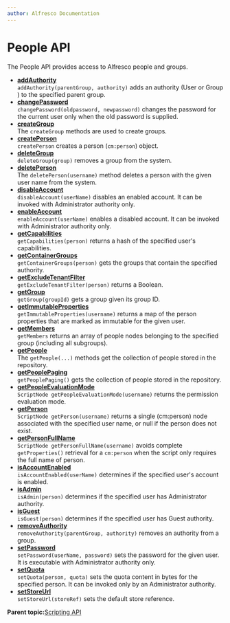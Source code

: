 ```yaml
---
author: Alfresco Documentation
---
```


# People API

The People API provides access to Alfresco people and groups.

-   **[addAuthority](../references/API-JS-addAuthority.md)**  
`addAuthority(parentGroup, authority)` adds an authority \(User or Group \) to the specified parent group.
-   **[changePassword](../references/API-JS-changePassword.md)**  
`changePassword(oldpassword, newpassword)` changes the password for the current user only when the old password is supplied.
-   **[createGroup](../references/API-JS-createGroup.md)**  
The `createGroup` methods are used to create groups.
-   **[createPerson](../references/API-JS-createPerson.md)**  
`createPerson` creates a person \(`cm:person`\) object.
-   **[deleteGroup](../references/API-JS-deleteGroup.md)**  
`deleteGroup(group)` removes a group from the system.
-   **[deletePerson](../references/API-JS-deletePerson.md)**  
The `deletePerson(username)` method deletes a person with the given user name from the system.
-   **[disableAccount](../references/API-JS-disableAccount.md)**  
`disableAccount(userName)` disables an enabled account. It can be invoked with Administrator authority only.
-   **[enableAccount](../references/API-JS-enableAccount.md)**  
`enableAccount(userName)` enables a disabled account. It can be invoked with Administrator authority only.
-   **[getCapabilities](../references/API-JS-getCapabilities.md)**  
`getCapabilities(person)` returns a hash of the specified user's capabilities.
-   **[getContainerGroups](../references/API-JS-getContainerGroups.md)**  
`getContainerGroups(person)` gets the groups that contain the specified authority.
-   **[getExcludeTenantFilter](../references/API-JS-getExcludeTenantFilter.md)**  
`getExcludeTenantFilter(person)` returns a Boolean.
-   **[getGroup](../references/API-JS-people-getGroup.md)**  
`getGroup(groupId)` gets a group given its group ID.
-   **[getImmutableProperties](../references/API-JS-getImmutableProperties.md)**  
`getImmutableProperties(username)` returns a map of the person properties that are marked as immutable for the given user.
-   **[getMembers](../references/API-JS-getMembers.md)**  
`getMembers` returns an array of people nodes belonging to the specified group \(including all subgroups\).
-   **[getPeople](../references/API-JS-getPeople.md)**  
The `getPeople(...)` methods get the collection of people stored in the repository.
-   **[getPeoplePaging](../references/API-JS-getPeoplePaging.md)**  
`getPeoplePaging()` gets the collection of people stored in the repository.
-   **[getPeopleEvaluationMode](../references/API-JS-getPermissionEvaluationMode.md)**  
`ScriptNode getPeopleEvaluationMode(username)` returns the permission evaluation mode.
-   **[getPerson](../references/API-JS-getPerson.md)**  
`ScriptNode getPerson(username)` returns a single \(cm:person\) node associated with the specified user name, or null if the person does not exist.
-   **[getPersonFullName](../references/API-JS-getPersonFullName.md)**  
`ScriptNode getPersonFullName(username)` avoids complete `getProperties()` retrieval for a `cm:person` when the script only requires the full name of person.
-   **[isAccountEnabled](../references/API-JS-isAccountEnabled.md)**  
`isAccountEnabled(userName)` determines if the specified user's account is enabled.
-   **[isAdmin](../references/API-JS-isAdmin.md)**  
`isAdmin(person)` determines if the specified user has Administrator authority.
-   **[isGuest](../references/API-JS-isGuest.md)**  
`isGuest(person)` determines if the specified user has Guest authority.
-   **[removeAuthority](../references/API-JS-removeAuthority.md)**  
`removeAuthority(parentGroup, authority)` removes an authority from a group.
-   **[setPassword](../references/API-JS-setPassword.md)**  
`setPassword(userName, password)` sets the password for the given user. It is executable with Administrator authority only.
-   **[setQuota](../references/API-JS-setQuota.md)**  
`setQuota(person, quota)` sets the quota content in bytes for the specified person. It can be invoked only by an Administrator authority.
-   **[setStoreUrl](../references/API-JS-setStoreUrl.md)**  
`setStoreUrl(storeRef)` sets the default store reference.

**Parent topic:**[Scripting API](../references/API-JS-Scripting-API.md)

